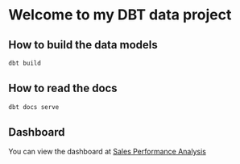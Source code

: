 # Welcome to my DBT data project

## How to build the data models

```bash
dbt build
```

## How to read the docs
```bash
dbt docs serve
```

## Dashboard

You can view the dashboard at [Sales Performance Analysis](https://lookerstudio.google.com/s/sWctcBOWglk)
